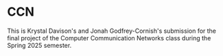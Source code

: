 # CCN
This is Krystal Davison's and Jonah Godfrey-Cornish's submission for the final project of the Computer Communication Networks class during the Spring 2025 semester.
